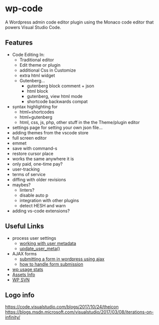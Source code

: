 # wp-code
A Wordpress admin code editor plugin using the Monaco code editor that powers Visual Studio Code.


## Features
- Code Editing In:
	- Traditional editor
	- Edit theme or plugin
	- additional Css in Customize
	- extra html widget
	- Gutenberg...
		- gutenberg block comment + json
		- html block
		- gutenberg, view html mode
		- shortcode backwards compat
- syntax highlighting for 
	- html+shortcodes 
	- html+gutenberg
	- html, css, js, php, other stuff in the the Theme/plugin editor
- settings page for setting your own json file...
- adding themes from the vscode store
- full screen editor
- emmet
- save with command-s
- restore cursor place
- works the same anywhere it is
- only paid, one-time pay?
- user-tracking
- terms of service
- diffing with older revisions
- maybes?
	- linters?
	- disable auto p
	- integration with other plugins
	- detect HESH and warn
- adding vs-code extensions?


## Useful Links
- process user settings
	- [working with user metadata](https://developer.wordpress.org/plugins/users/working-with-user-metadata/)
	- [update_user_meta()](https://codex.wordpress.org/Function_Reference/update_user_meta)
- AJAX forms
	- [submitting a form in wordpress using ajax](https://teamtreehouse.com/community/submitting-a-form-in-wordpress-using-ajax)
	- [how to handle form submission](http://wordpress.stackexchange.com/questions/60758/how-to-handle-form-submission)
- [wp usage stats](https://wordpress.org/about/stats/)
- [Assets Info](https://developer.wordpress.org/plugins/wordpress-org/plugin-assets/)
- [WP SVN](https://developer.wordpress.org/plugins/wordpress-org/how-to-use-subversion/)


## Logo info
https://code.visualstudio.com/blogs/2017/10/24/theicon
https://blogs.msdn.microsoft.com/visualstudio/2017/03/08/iterations-on-infinity/